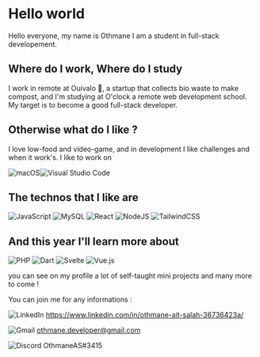 
# Hello world 

Hello everyone, my name is Othmane I am a student in full-stack developement.


## Where do I work, Where do I study
I work in remote at Ouivalo 🌱, a startup that collects bio waste to make compost, 
and I'm studying at O'clock a remote web development school. My target is to become a good full-stack developer.

## Otherwise what do I like ? 
I love low-food and video-game, and in development I like challenges and when it work's.
I like to work on 

![macOS](https://img.shields.io/badge/mac%20os-000000?style=for-the-badge&logo=macos&logoColor=F0F0F0)![Visual Studio Code](https://img.shields.io/badge/Visual%20Studio%20Code-0078d7.svg?style=for-the-badge&logo=visual-studio-code&logoColor=white)


## The technos that I like are 
![JavaScript](https://img.shields.io/badge/javascript-%23323330.svg?style=for-the-badge&logo=javascript&logoColor=%23F7DF1E)
![MySQL](https://img.shields.io/badge/mysql-%2300f.svg?style=for-the-badge&logo=mysql&logoColor=white)
![React](https://img.shields.io/badge/react-%2320232a.svg?style=for-the-badge&logo=react&logoColor=%2361DAFB)
![NodeJS](https://img.shields.io/badge/node.js-6DA55F?style=for-the-badge&logo=node.js&logoColor=white)
![TailwindCSS](https://img.shields.io/badge/tailwindcss-%2338B2AC.svg?style=for-the-badge&logo=tailwind-css&logoColor=white)

## And this year I'll learn more about
![PHP](https://img.shields.io/badge/php-%23777BB4.svg?style=for-the-badge&logo=php&logoColor=white) 
![Dart](https://img.shields.io/badge/dart-%230175C2.svg?style=for-the-badge&logo=dart&logoColor=white)
![Svelte](https://img.shields.io/badge/svelte-%23f1413d.svg?style=for-the-badge&logo=svelte&logoColor=white)
![Vue.js](https://img.shields.io/badge/vuejs-%2335495e.svg?style=for-the-badge&logo=vuedotjs&logoColor=%234FC08D)




you can see on my profile a lot of self-taught mini projects and many more to come !

You can join me for any informations :

![LinkedIn](https://img.shields.io/badge/linkedin-%230077B5.svg?style=for-the-badge&logo=linkedin&logoColor=white)   https://www.linkedin.com/in/othmane-ait-salah-36736423a/


![Gmail](https://img.shields.io/badge/Gmail-D14836?style=for-the-badge&logo=gmail&logoColor=white) othmane.developer@gmail.com


![Discord](https://img.shields.io/badge/Discord-%235865F2.svg?style=for-the-badge&logo=discord&logoColor=white) OthmaneAS#3415

